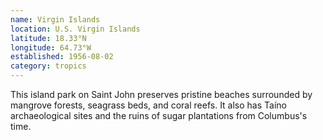 ```yaml
---
name: Virgin Islands
location: U.S. Virgin Islands
latitude: 18.33°N
longitude: 64.73°W
established: 1956-08-02
category: tropics
---
```


This island park on Saint John preserves pristine beaches surrounded by mangrove forests, seagrass beds, and coral reefs. It also has Taíno archaeological sites and the ruins of sugar plantations from Columbus's time.
